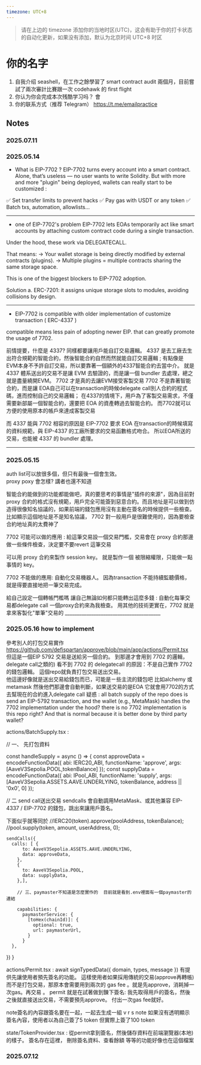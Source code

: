 ```yaml
---
timezone: UTC+8
---
```


> 请在上边的 timezone 添加你的当地时区(UTC)，这会有助于你的打卡状态的自动化更新，如果没有添加，默认为北京时间 UTC+8 时区


# 你的名字

1. 自我介绍   seashell，在工作之餘學習了 smart contract audit 兩個月，目前嘗試了兩次審計比賽跟一次 codehawk 的 first flight
2. 你认为你会完成本次残酷学习吗？ 會
3. 你的联系方式（推荐 Telegram） https://t.me/emailpractice

## Notes

<!-- Content_START -->

### 2025.07.11

### 2025.05.14

- What is EIP-7702 ?
EIP-7702 turns every account into a smart contract.
Alone, that’s useless — no user wants to write Solidity.
But with more and more "plugin" being deployed, wallets can really start to be customized :

✅ Set transfer limits to prevent hacks
✅ Pay gas with USDT or any token
✅ Batch txs, automation, allowlists...
________________________________________
- one of EIP-7702's problem 
EIP-7702 lets EOAs temporarily act like smart accounts by attaching custom contract code during a single transaction.

Under the hood, these work via DELEGATECALL.

That means: 
→ Your wallet storage is being directly modified by external contracts (plugins). 
→ Multiple plugins = multiple contracts sharing the same storage space.

This is one of the biggest blockers to EIP-7702 adoption.

Solution
 a. ERC-7201: it assigns unique storage slots to modules, avoiding collisions by design.

________________________________________
- EIP-7702 is compatible with older implementation of customize transaction ( ERC-4337 )

compatible means less pain of adopting newer EIP. that can greatly promote the usage of 7702. 

前情提要，什麼是 4337? 
同樣都要讓用戶能自訂交易邏輯。 4337 是去工廠去生出符合規範的智能合約，然後智能合約自然而然就能自訂交易邏輯 ; 有點像是EVM本身不予許自訂交易，所以要靠著一個額外的4337智能合約去當中介。 就是 4337 體系送出的交易不是讓 EVM 去驗證的，而是讓一個 bundler 去處理，總之就是盡量繞開EVM。 7702 才是真的去讓EVM接受客製交易
7702 不是靠著智能合約，而是讓 EOA自己可以在transaction的時候delegate call別人合約的程式碼，進而控制自己的交易邏輯； 
在4337的情境下，用戶為了客製交易需求，不僅需要新部屬一個智能合約，還要把 EOA 的資產轉過去智能合約。 而7702就可以方便的使用原本的帳戶來達成客製交易


而 4337 能與 7702 相容的原因是
EIP-7702 要求 EOA 在transaction的時候填寫的資料規範，與 EIP-4337 的工廠所要求的交易函數格式吻合。 所以EOA所送的交易，也能被 4337 的 bundler 處理。 
________________________________________

### 2025.05.15
auth list可以放很多個，但只有最後一個會生效。  
proxy poxy 會怎樣? 講者也還不知道

智能合約能做到的功能都能做吧，真的要思考的事情是"插件的來源"，因為目前對 proxy 合約的格式沒有規範，用戶完全可能簽到惡意合約。而且地址是可以做到仿造得很像知名協議的，如果前端的錢包應用沒有主動在簽名的時候提供一些檢查。 比如顯示這個地址是不是知名協議， 7702 對一般用戶是很難使用的，因為要檢查合約地址真的太費神了

7702 可能可以做的應用 : 
給這筆交易設一個交易門檻，交易會在 proxy 合約那邊做一些條件檢查，決定要不要revert 這筆交易

可以用 proxy 合約來製作 session key。  就是製作一個 被限縮權限，只能做一點事情的 key。

7702 不能做的應用:
自動化交易機器人。 因為transaction 不能持續監聽價格，就是得要直接地把一筆交易完成。

給自己設定一個轉帳門檻嗎 讓自己無論如何都只能轉出這麼多錢 : 
    自動化每筆交易都delegate call 一個proxy合約來為我檢查。  用其他的技術更實在，7702 就是拿來客製化"單筆"交易的
    ________________________________________
### 2025.05.16   how to implement 

參考別人的打包交易實作 https://github.com/defispartan/approve/blob/main/app/actions/Permit.tsx
但這是一個EIP 5792 交易是送給另一個合約。 到那邊才會用到 7702 的邏輯， delegate call之類的)  看不到 7702 的 delegatecall 的原因：不是自己實作 7702 的錢包邏輯。
這個repo就負責打包交易送出交易。  
他這邊好像就是送出交易給錢包而已，可能是ㄧ些主流的錢包吧 比如alchemy 或 metamask 然後他們那邊會自動判斷，如果送交易的是EOA 它就會用7702的方式去幫現在的合約進入delegate call
疑惑 : all batch supply of the repo does is send an EIP-5792 transaction, and the wallet (e.g., MetaMask) handles the 7702 implementation under the hood?
there is no 7702 implementation is this repo right?  And that is normal because it is better done by third party wallet?  

actions/BatchSupply.tsx :  

// 一、 先打包資料

const handleSupply = async () => {
  const approveData = encodeFunctionData({
    abi: IERC20_ABI,
    functionName: 'approve',
    args: [AaveV3Sepolia.POOL,tokenBalance]
  });
  const supplyData = encodeFunctionData({
    abi: IPool_ABI,
    functionName: 'supply',
    args: [AaveV3Sepolia.ASSETS.AAVE.UNDERLYING, tokenBalance, address || '0x0', 0]
  });
  
  // 二 send call送出交易 sendcalls 會自動調用MetaMask、或其他兼容 EIP-4337 / EIP-7702 的錢包，跳出來讓用戶簽名。  
  
  下面似乎就等同於 
  //IERC20(token).approve(poolAddress, tokenBalance);
  //pool.supply(token, amount, userAddress, 0);
  
    sendCalls({
      calls: [ {
          to: AaveV3Sepolia.ASSETS.AAVE.UNDERLYING,
          data: approveData,
        },
        {
          to: AaveV3Sepolia.POOL,
          data: supplyData,
        },],

        // 三、paymaster不知道是怎麼實作的  目前就是看到.env裡面有一個paymaster的連結 
        
        capabilities: {
          paymasterService: {
            [toHex(chainId)]: {
              optional: true,
              url: paymasterUrl,
            }
          }
      },  
  })
  }

  actions/Permit.tsx : await signTypedData({ domain, types, message })    有提供先讓使用者預先簽名的功能。 這樣使用者如果採用傳統的交易(approve再轉帳)而不是打包交易，那原本會需要用到兩次的 gas fee 。就是先approve，消耗掉一次gas。再交易 。  permit 就是在試著做到鍊下簽名: 我先取得用戶的簽名，然後之後就直接送出交易，不需要預先approve。 付出一次gas fee就好。

  note簽名的內容跟簽名要在一起，一起去生成一組 v r s 
  note 如果沒有透明顯示簽名內容，使用者以為自己簽了5 token  但實際上簽了100 token

state/TokenProvider.tsx :  從permit拿到簽名，然後儲存資料在前端瀏覽器(本地)的樣子。 簽名存在這裡，  刪除簽名資料、查看餘額 等等的功能好像也在這個檔案

### 2025.07.12

<!-- Content_END -->
